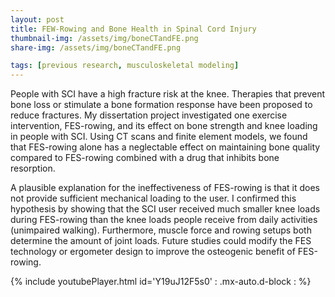 ```yaml
---
layout: post
title: FEW-Rowing and Bone Health in Spinal Cord Injury
thumbnail-img: /assets/img/boneCTandFE.png
share-img: /assets/img/boneCTandFE.png

tags: [previous research, musculoskeletal modeling]
---
```



People with SCI have a high fracture risk at the knee. Therapies that prevent bone loss or stimulate a bone formation response have been proposed to reduce fractures.
My dissertation project investigated one exercise intervention, FES-rowing, and its effect on bone strength and knee loading in people with SCI.
Using CT scans and finite element models, we found that FES-rowing alone has a neglectable effect on maintaining bone quality 
compared to FES-rowing combined with a drug that inhibits bone resorption.

A plausible explanation for the ineffectiveness of FES-rowing is that it does not provide sufficient mechanical loading to the user.
I confirmed this hypothesis by showing that the SCI user received much smaller knee loads during FES-rowing than the knee loads people receive from daily activities (unimpaired walking).
Furthermore, muscle force and rowing setups both determine the amount of joint loads. Future studies could modify the FES technology or ergometer design to improve the osteogenic benefit of FES-rowing.

{% include youtubePlayer.html id='Y19uJ12F5s0' : .mx-auto.d-block : %}